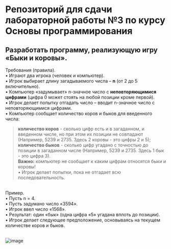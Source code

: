 # Репозиторий для сдачи лабораторной работы №3 по курсу Основы программирования

## Разработать программу, реализующую игру «Быки и коровы».
Требования (правила).<br/>
•	Играют два игрока (человек и компьютер).<br/>
•	Игрок выбирает длину загадываемого числа – **n** (от 2 до 5 включительно).<br/>
•	Компьютер «задумывает» n-значное число с **неповторяющимися цифрами** (цифра 0 может стоять на любой позиции кроме первой).<br/>
•	Игрок делает попытку отгадать число – вводит n-значное число с неповторяющимися цифрами.<br/>
•	Компьютер сообщает количество коров и быков для введенного числа:<br/>
> **количество коров** - сколько цифр есть и в загаданном, и введенном числе, но при этом их позиции не совпадают (Например, 5239 и 2735. Здесь 2 коровы - это цифры 2    и 5);<br/>
> **количество быков** - сколько цифр угадано с точностью до позиции в загаданном числе (Например, 5239 и 2735. Здесь 1 бык - это цифра 3).<br/>
**Важно:** компьютер не сообщает к каким цифрам относятся быки и коровы! <br/>
•	Игрок делает попытки, пока не отгадает всю последовательность. <br/>
<br/>
Пример.<br/>
•	Пусть n = 4.<br/>
•	Пусть задумано число «3594».<br/>
•	Игрок ввел число «1568».<br/>
•	Результат: один «бык» (одна цифра «5» угадана вплоть до позиции).<br/>
• Игрок делает следующее предположение, основываясь на текущем количестве коров и быков.<br/>

<br/>

![image](https://user-images.githubusercontent.com/43183124/195835227-ea367e1e-0c75-4ed8-97e0-00a5193139e2.png)

